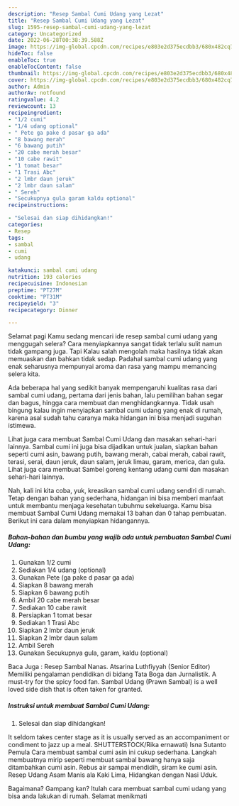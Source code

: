 ```yaml
---
description: "Resep Sambal Cumi Udang yang Lezat"
title: "Resep Sambal Cumi Udang yang Lezat"
slug: 1595-resep-sambal-cumi-udang-yang-lezat
category: Uncategorized
date: 2022-06-28T00:38:39.588Z
image: https://img-global.cpcdn.com/recipes/e803e2d375ecdbb3/680x482cq70/sambal-cumi-udang-foto-resep-utama.jpg
hideToc: false
enableToc: true
enableTocContent: false
thumbnail: https://img-global.cpcdn.com/recipes/e803e2d375ecdbb3/680x482cq70/sambal-cumi-udang-foto-resep-utama.jpg
cover: https://img-global.cpcdn.com/recipes/e803e2d375ecdbb3/680x482cq70/sambal-cumi-udang-foto-resep-utama.jpg
author: Admin
authorAv: notfound
ratingvalue: 4.2
reviewcount: 13
recipeingredient:
- "1/2 cumi"
- "1/4 udang optional"
- " Pete ga pake d pasar ga ada"
- "8 bawang merah"
- "6 bawang putih"
- "20 cabe merah besar"
- "10 cabe rawit"
- "1 tomat besar"
- "1 Trasi Abc"
- "2 lmbr daun jeruk"
- "2 lmbr daun salam"
- " Sereh"
- "Secukupnya gula garam kaldu optional"
recipeinstructions:

- "Selesai dan siap dihidangkan!"
categories:
- Resep
tags:
- sambal
- cumi
- udang

katakunci: sambal cumi udang 
nutrition: 193 calories
recipecuisine: Indonesian
preptime: "PT27M"
cooktime: "PT31M"
recipeyield: "3"
recipecategory: Dinner

---
```



Selamat pagi Kamu sedang mencari ide resep sambal cumi udang yang menggugah selera? Cara menyiapkannya sangat tidak terlalu sulit namun tidak gampang juga. Tapi Kalau salah mengolah maka hasilnya tidak akan memuaskan dan bahkan tidak sedap. Padahal sambal cumi udang yang enak seharusnya mempunyai aroma dan rasa yang mampu memancing selera kita.


Ada beberapa hal yang sedikit banyak mempengaruhi kualitas rasa dari sambal cumi udang, pertama dari jenis bahan, lalu pemilihan bahan segar dan bagus, hingga cara membuat dan menghidangkannya. Tidak usah bingung kalau ingin menyiapkan sambal cumi udang yang enak di rumah, karena asal sudah tahu caranya maka hidangan ini bisa menjadi suguhan istimewa.

Lihat juga cara membuat Sambal Cumi Udang dan masakan sehari-hari lainnya. Sambal cumi ini juga bisa dijadikan untuk jualan, siapkan bahan seperti cumi asin, bawang putih, bawang merah, cabai merah, cabai rawit, terasi, serai, daun jeruk, daun salam, jeruk limau, garam, merica, dan gula. Lihat juga cara membuat Sambel goreng kentang udang cumi dan masakan sehari-hari lainnya.


Nah, kali ini kita coba, yuk, kreasikan sambal cumi udang sendiri di rumah. Tetap dengan bahan yang sederhana, hidangan ini bisa memberi manfaat untuk membantu menjaga kesehatan tubuhmu sekeluarga. Kamu bisa membuat Sambal Cumi Udang memakai 13 bahan dan 0 tahap pembuatan. Berikut ini cara dalam menyiapkan hidangannya.

<!--inarticleads1-->

##### Bahan-bahan dan bumbu yang wajib ada untuk pembuatan Sambal Cumi Udang:

1. Gunakan 1/2 cumi
1. Sediakan 1/4 udang (optional)
1. Gunakan  Pete (ga pake d pasar ga ada)
1. Siapkan 8 bawang merah
1. Siapkan 6 bawang putih
1. Ambil 20 cabe merah besar
1. Sediakan 10 cabe rawit
1. Persiapkan 1 tomat besar
1. Sediakan 1 Trasi Abc
1. Siapkan 2 lmbr daun jeruk
1. Siapkan 2 lmbr daun salam
1. Ambil  Sereh
1. Gunakan Secukupnya gula, garam, kaldu (optional)


Baca Juga : Resep Sambal Nanas. Atsarina Luthfiyyah (Senior Editor) Memiliki pengalaman pendidikan di bidang Tata Boga dan Jurnalistik. A must-try for the spicy food fan. Sambal Udang (Prawn Sambal) is a well loved side dish that is often taken for granted. 

<!--inarticleads2-->

##### Instruksi untuk membuat Sambal Cumi Udang:


1. Selesai dan siap dihidangkan!

It seldom takes center stage as it is usually served as an accompaniment or condiment to jazz up a meal. SHUTTERSTOCK/Rika ernawati) Isna Sutanto Pemula Cara membuat sambal cumi asin ini cukup sederhana. Langkah membuatnya mirip seperti membuat sambal bawang hanya saja ditambahkan cumi asin. Rebus air sampai mendidih, siram ke cumi asin. Resep Udang Asam Manis ala Kaki Lima, Hidangkan dengan Nasi Uduk. 

Bagaimana? Gampang kan? Itulah cara membuat sambal cumi udang yang bisa anda lakukan di rumah. Selamat menikmati
